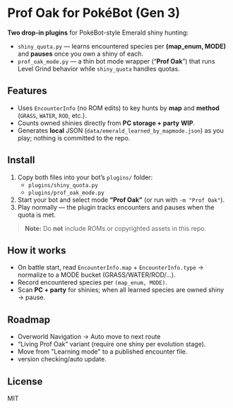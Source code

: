 # Prof Oak for PokéBot (Gen 3)

**Two drop-in plugins** for PokéBot-style Emerald shiny hunting:
- `shiny_quota.py` — learns encountered species per **(map_enum, MODE)** and **pauses** once you own a shiny of each.
- `prof_oak_mode.py` — a thin bot mode wrapper (“**Prof Oak**”) that runs Level Grind behavior while `shiny_quota` handles quotas.

## Features
- Uses `EncounterInfo` (no ROM edits) to key hunts by **map** and **method** (`GRASS`, `WATER`, `ROD`, etc.).
- Counts owned shinies directly from **PC storage + party** **WIP**.
- Generates **local** JSON (`data/emerald_learned_by_mapmode.json`) as you play; nothing is committed to the repo.

## Install
1. Copy both files into your bot’s `plugins/` folder:
   - `plugins/shiny_quota.py`
   - `plugins/prof_oak_mode.py`
2. Start your bot and select mode **“Prof Oak”** (or run with `-m "Prof Oak"`).
3. Play normally — the plugin tracks encounters and pauses when the quota is met.

> **Note:** Do **not** include ROMs or copyrighted assets in this repo.

## How it works
- On battle start, read `EncounterInfo.map` + `EncounterInfo.type` → normalize to a MODE bucket (GRASS/WATER/ROD/…).
- Record encountered species per `(map_enum, MODE)`.
- Scan **PC + party** for shinies; when all learned species are owned shiny → pause.

## Roadmap
- Overworld Navigation -> Auto move to next route
- “Living Prof Oak” variant (require one shiny per evolution stage).
- Move from "Learning mode" to a published encounter file.
- version checking/auto update.

## License
MIT
